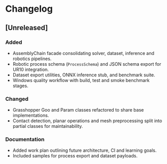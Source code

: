 # Changelog

## [Unreleased]
### Added
- AssemblyChain facade consolidating solver, dataset, inference and robotics pipelines.
- Robotic process schema (`ProcessSchema`) and JSON schema export for UR10 integration.
- Dataset export utilities, ONNX inference stub, and benchmark suite.
- Windows quality workflow with build, test and smoke benchmark stages.

### Changed
- Grasshopper Goo and Param classes refactored to share base implementations.
- Contact detection, planar operations and mesh preprocessing split into partial classes for maintainability.

### Documentation
- Added work plan outlining future architecture, CI and learning goals.
- Included samples for process export and dataset payloads.
